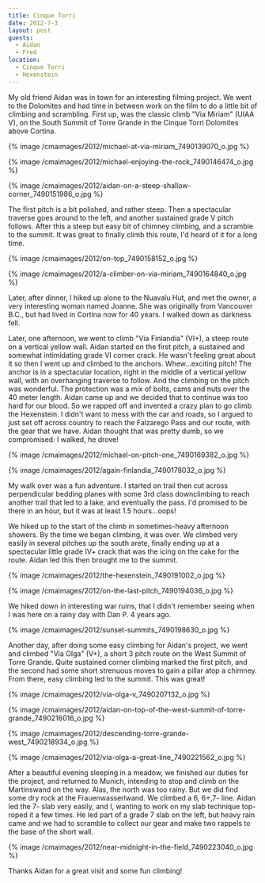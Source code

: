 ```yaml
---
title: Cinque Torri
date: 2012-7-3
layout: post
guests:
  - Aidan
  - Fred
location: 
  - Cinque Torri
  - Hexenstein
---
```


My old friend Aidan was in town for an interesting filming project. We
went to the Dolomites and had time in between work on the film to do a
little bit of climbing and scrambling. First up, was the classic climb
"Via Miriam" (UIAA V), on the South Summit of Torre Grande in the Cinque
Torri Dolomites above Cortina.
  
  
{% image /cmaimages/2012/michael-at-via-miriam_7490139070_o.jpg %}
  
{% image /cmaimages/2012/michael-enjoying-the-rock_7490146474_o.jpg %}
  
{% image /cmaimages/2012/aidan-on-a-steep-shallow-corner_7490151986_o.jpg %}
  
  
The first pitch is a bit polished, and rather steep. Then a spectacular
traverse goes around to the left, and another sustained grade V pitch follows.
After this a steep but easy bit of chimney climbing, and a scramble to
the summit. It was great to finally climb this route, I'd heard of it for
a long time.
  
  
{% image /cmaimages/2012/on-top_7490158152_o.jpg %}
  
{% image /cmaimages/2012/a-climber-on-via-miriam_7490164840_o.jpg %}
  
  
Later, after dinner, I hiked up alone to the Nuavalu Hut, and met the
owner, a very interesting woman named Joanne. She was originally from Vancouver
B.C., but had lived in Cortina now for 40 years. I walked down as darkness
fell.
  
  
Later, one afternoon, we went to climb "Via Finlandia" (VI+), a steep
route on a vertical yellow wall. Aidan started on the first pitch, a sustained
and somewhat intimidating grade VI corner crack. He wasn't feeling great
about it so then I went up and climbed to the anchors. Whew...exciting
pitch! The anchor is in a spectacular location, right in the middle of
a vertical yellow wall, with an overhanging traverse to follow. And the
climbing on the pitch was wonderful. The protection was a mix of bolts,
cams and nuts over the 40 meter length. Aidan came up and we decided that
to continue was too hard for our blood. So we rapped off and invented a
crazy plan to go climb the Hexenstein. I didn't want to mess with the car
and roads, so I argued to just set off across country to reach the Falzarego
Pass and our route, with the gear that we have. Aidan thought that was
pretty dumb, so we compromised: I walked, he drove!
  
  
{% image /cmaimages/2012/michael-on-pitch-one_7490169382_o.jpg %}
  
{% image /cmaimages/2012/again-finlandia_7490178032_o.jpg %}
  
  
My walk over was a fun adventure. I started on trail then cut across perpendicular
bedding planes with some 3rd class downclimbing to reach another trail
that led to a lake, and eventually the pass. I'd promised to be there in
an hour, but it was at least 1.5 hours...oops!
  
  
We hiked up to the start of the climb in sometimes-heavy afternoon showers.
By the time we began climbing, it was over. We climbed very easily in several
pitches up the south arete, finally ending up at a spectacular little grade
IV+ crack that was the icing on the cake for the route. Aidan led this
then brought me to the summit.
  
  
{% image /cmaimages/2012/the-hexenstein_7490191002_o.jpg %}
  
{% image /cmaimages/2012/on-the-last-pitch_7490194036_o.jpg %}
  
  
We hiked down in interesting war ruins, that I didn't remember seeing
when I was here on a rainy day with Dan P. 4 years ago.
  
  
{% image /cmaimages/2012/sunset-summits_7490198630_o.jpg %}
  
  
Another day, after doing some easy climbing for Aidan's project, we went
and climbed "Via Olga" (V+), a short 3 pitch route on the West Summit of
Torre Grande. Quite sustained corner climbing marked the first pitch, and
the second had some short strenuous moves to gain a pillar atop a chimney.
From there, easy climbing led to the summit. This was great!
  
  
{% image /cmaimages/2012/via-olga-v_7490207132_o.jpg %}
  
{% image /cmaimages/2012/aidan-on-top-of-the-west-summit-of-torre-grande_7490216016_o.jpg %}
  
{% image /cmaimages/2012/descending-torre-grande-west_7490218934_o.jpg %}
  
{% image /cmaimages/2012/via-olga-a-great-line_7490221562_o.jpg %}
  
  
After a beautiful evening sleeping in a meadow, we finished our duties
for the project, and returned to Munich, intending to stop and climb on
the Martinswand on the way. Alas, the north was too rainy. But we did find
some dry rock at the Frauenwasserlwand. We climbed a 6, 6+,7- line. Aidan
led the 7- slab very easily, and I, wanting to work on my slab technique
top-roped it a few times. He led part of a grade 7 slab on the left, but
heavy rain came and we had to scramble to collect our gear and make two
rappels to the base of the short wall.
  
  
{% image /cmaimages/2012/near-midnight-in-the-field_7490223040_o.jpg %}
  
  
Thanks Aidan for a great visit and some fun climbing!
